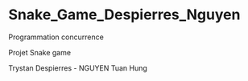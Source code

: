 # Snake_Game_Despierres_Nguyen
Programmation concurrence

Projet Snake game

Trystan Despierres - NGUYEN Tuan Hung

